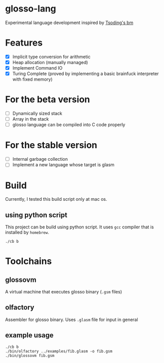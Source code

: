 # glosso-lang

Experimental language development inspired by [Tsoding's bm](https://github.com/tsoding/bm)

# Features

- [x] Implicit type conversion for arithmetic
- [x] Heap allocation (manually managed)
- [x] Implement Command IO
- [x] Turing Complete (proved by implementing a basic brainfuck interpreter with fixed memory)

# For the beta version

- [ ] Dynamically sized stack
- [ ] Array in the stack
- [ ] glosso language can be compiled into C code properly

# For the stable version

- [ ] Internal garbage collection
- [ ] Implement a new language whose target is glasm

# Build
Currently, I tested this build script only at mac os.

## using python script

This project can be build using python script.
It uses `gcc` compiler that is installed by `homebrew`.

```console
./cb b
```

# Toolchains

## glossovm

A virtual machine that executes glosso binary (`.gsm` files)

## olfactory

Assembler for glosso binary. Uses `.glasm` file for input in general

## example usage
```console
./cb b
./bin/olfactory ../examples/fib.glasm -o fib.gsm
./bin/glossovm fib.gsm
```
